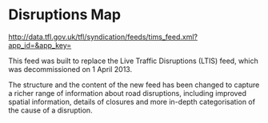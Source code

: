 # Disruptions Map

http://data.tfl.gov.uk/tfl/syndication/feeds/tims_feed.xml?app_id=&app_key=

This feed was built to replace the Live Traffic Disruptions (LTIS) feed, which was decommissioned on 1 April 2013.

The structure and the content of the new feed has been changed to capture a richer range of information about road disruptions, including improved spatial information, details of closures and more in-depth categorisation of the cause of a disruption.


